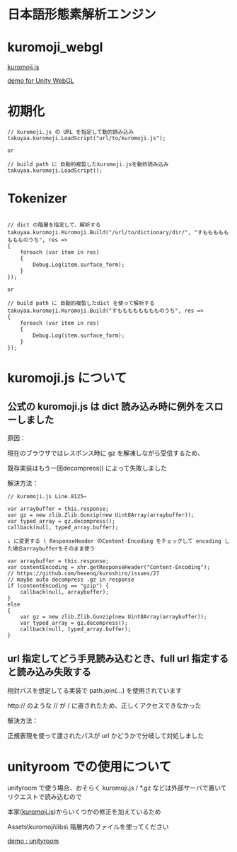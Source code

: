 # 日本語形態素解析エンジン

# kuromoji_webgl

[kuromoji.js](https://github.com/takuyaa/kuromoji.js)

[demo for Unity WebGL](https://kou-yeung.github.io/kuromoji_webgl/index.html)

# 初期化

```
// kuromoji.js の URL を指定して動的読み込み
takuyaa.kuromoji.LoadScript("url/to/kuromoji.js");

or

// build path に 自動的複製したkuromoji.jsを動的読み込み
takuyaa.kuromoji.LoadScript();

```

# Tokenizer

```

// dict の階層を指定して、解析する
takuyaa.kuromoji.Kuromoji.Build("/url/to/dictionary/dir/", "すもももももももものうち", res =>
{
    foreach (var item in res)
    {
        Debug.Log(item.surface_form);
    }
});

or

// build path に 自動的複製したdict を使って解析する
takuyaa.kuromoji.Kuromoji.Build("すもももももももものうち", res =>
{
    foreach (var item in res)
    {
        Debug.Log(item.surface_form);
    }
});

```

# kuromoji.js について

## 公式の kuromoji.js は dict 読み込み時に例外をスローしました

原因：

現在のブラウザではレスポンス時に gz を解凍しながら受信するため、

既存実装はもう一回decompress() によって失敗しました

解決方法：

```
// kuromoji.js Line.8125~

var arraybuffer = this.response;
var gz = new zlib.Zlib.Gunzip(new Uint8Array(arraybuffer));
var typed_array = gz.decompress();
callback(null, typed_array.buffer);

↓ に変更する ( ResponseHeader のContent-Encoding をチェックして encoding した場合arraybufferをそのまま使う

var arraybuffer = this.response;
var contentEncoding = xhr.getResponseHeader("Content-Encoding");
// https://github.com/hexenq/kuroshiro/issues/27
// maybe auto decompress .gz in response
if (contentEncoding == "gzip") {
    callback(null, arraybuffer);
}
else
{
    var gz = new zlib.Zlib.Gunzip(new Uint8Array(arraybuffer));
    var typed_array = gz.decompress();
    callback(null, typed_array.buffer);
}
```
## url 指定してどう手見読み込むとき、full url 指定すると読み込み失敗する

相対パスを想定してる実装で path.join(...) を使用されています

http:// のような // が / に直されたため、正しくアクセスできなかった

解決方法：

正規表現を使って渡されたパスが url かどうかで分岐して対処しました

# unityroom での使用について

unityroom で使う場合、おそらく kuromoji.js / *.gz などは外部サーバで置いてリクエストで読み込むので

本家([kuromoji.js](https://github.com/takuyaa/kuromoji.js))からいくつかの修正を加えているため

Assets\kuromoji\libs\ 階層内のファイルを使ってください

[demo : unityroom](https://unityroom.com/games/kuromoji_webgl)
